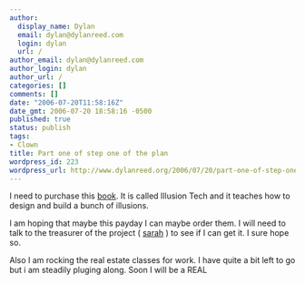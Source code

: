 ```yaml
---
author:
  display_name: Dylan
  email: dylan@dylanreed.com
  login: dylan
  url: /
author_email: dylan@dylanreed.com
author_login: dylan
author_url: /
categories: []
comments: []
date: "2006-07-20T11:58:16Z"
date_gmt: 2006-07-20 18:58:16 -0500
published: true
status: publish
tags:
- Clown
title: Part one of step one of the plan
wordpress_id: 223
wordpress_url: http://www.dylanreed.org/2006/07/20/part-one-of-step-one-of-the-plan/
---
```


I need to purchase this [book][1]. It is called Illusion Tech and it teaches how to design and build a bunch of illusions.

   [1]: http://www.weirdthings.com/ibooks.htm

I am hoping that maybe this payday I can maybe order them. I will need to talk to the treasurer of the project ( [sarah][2] ) to see if I can get it. I sure hope so.

   [2]: http://www.dylanreed.org/wp-admin/www.photodork.org

Also I am rocking the real estate classes for work. I have quite a bit left to go but i am steadily pluging along. Soon I will be a REAL
